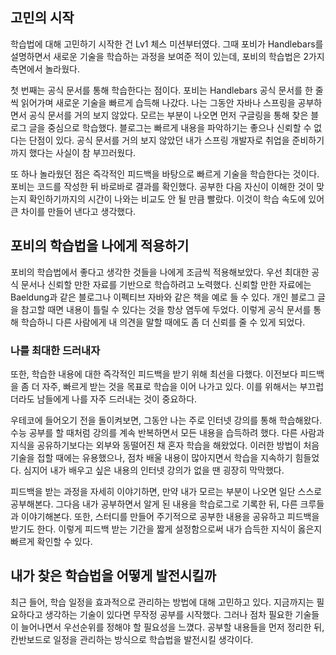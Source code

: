 ## 고민의 시작

학습법에 대해 고민하기 시작한 건 Lv1 체스 미션부터였다. 
그때 포비가 Handlebars를 설명하면서 새로운 기술을 학습하는 과정을 보여준 적이 있는데, 포비의 학습법은 2가지 측면에서 놀라웠다.  

첫 번째는 공식 문서를 통해 학습한다는 점이다.
포비는 Handlebars 공식 문서를 한 줄씩 읽어가며 새로운 기술을 빠르게 습득해 나갔다.
나는 그동안 자바나 스프링을 공부하면서 공식 문서를 거의 보지 않았다.
모르는 부분이 나오면 먼저 구글링을 통해 찾은 블로그 글을 중심으로 학습했다.
블로그는 빠르게 내용을 파악하기는 좋으나 신뢰할 수 없다는 단점이 있다.
공식 문서를 거의 보지 않았던 내가 스프링 개발자로 취업을 준비하기까지 했다는 사실이 참 부끄러웠다.

또 하나 놀라웠던 점은 즉각적인 피드백을 바탕으로 빠르게 기술을 학습한다는 것이다. 
포비는 코드를 작성한 뒤 바로바로 결과를 확인했다. 
공부한 다음 자신이 이해한 것이 맞는지 확인하기까지의 시간이 나와는 비교도 안 될 만큼 빨랐다. 
이것이 학습 속도에 있어 큰 차이를 만들어 낸다고 생각했다.  

## 포비의 학습법을 나에게 적용하기

포비의 학습법에서 좋다고 생각한 것들을 나에게 조금씩 적용해보았다.
우선 최대한 공식 문서나 신뢰할 만한 자료를 기반으로 학습하려고 노력했다.
신뢰할 만한 자료에는 Baeldung과 같은 블로그나 이펙티브 자바와 같은 책을 예로 들 수 있다. 
개인 블로그 글을 참고할 때면 내용이 틀릴 수 있다는 것을 항상 염두에 두었다. 
이렇게 공식 문서를 통해 학습하니 다른 사람에게 내 의견을 말할 때에도 좀 더 신뢰를 줄 수 있게 되었다.  

### 나를 최대한 드러내자

또한, 학습한 내용에 대한 즉각적인 피드백을 받기 위해 최선을 다했다.
이전보다 피드백을 좀 더 자주, 빠르게 받는 것을 목표로 학습을 이어 나가고 있다.
이를 위해서는 부끄럽더라도 남들에게 나를 자주 드러내는 것이 중요하다.

우테코에 들어오기 전을 돌이켜보면, 그동안 나는 주로 인터넷 강의를 통해 학습해왔다.
수능 공부를 할 때처럼 강의를 계속 반복하면서 모든 내용을 습득하려 했다.
다른 사람과 지식을 공유하기보다는 외부와 동떨어진 채 혼자 학습을 해왔었다.
이러한 방법이 처음 기술을 접할 때에는 유용했으나, 점차 배울 내용이 많아지면서 학습을 지속하기 힘들었다.
심지어 내가 배우고 싶은 내용의 인터넷 강의가 없을 땐 굉장히 막막했다.

피드백을 받는 과정을 자세히 이야기하면, 만약 내가 모르는 부분이 나오면 일단 스스로 공부해본다. 
그다음 내가 공부하면서 알게 된 내용을 학습로그로 기록한 뒤, 다른 크루들과 이야기해본다. 
또한, 스터디를 만들어 주기적으로 공부한 내용을 공유하고 피드백을 받기도 한다. 
이렇게 피드백 받는 기간을 짧게 설정함으로써 내가 습득한 지식이 옳은지 빠르게 확인할 수 있다.

## 내가 찾은 학습법을 어떻게 발전시킬까

최근 들어, 학습 일정을 효과적으로 관리하는 방법에 대해 고민하고 있다. 
지금까지는 필요하다고 생각하는 기술이 있다면 무작정 공부를 시작했다. 
그러나 점차 필요한 기술들이 늘어나면서 우선순위를 정해야 할 필요성을 느꼈다. 
공부할 내용들을 먼저 정리한 뒤, 칸반보드로 일정을 관리하는 방식으로 학습법을 발전시킬 생각이다. 

